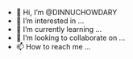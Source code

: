 - 👋 Hi, I’m @DINNUCHOWDARY
- 👀 I’m interested in ...
- 🌱 I’m currently learning ...
- 💞️ I’m looking to collaborate on ...
- 📫 How to reach me ...

<!---
DINNUCHOWDARY/DINNUCHOWDARY is a ✨ special ✨ repository because its `README.md` (this file) appears on your GitHub profile.
You can click the Preview link to take a look at your changes.
--->
